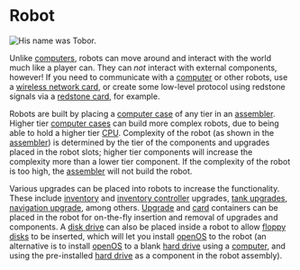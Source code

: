 # Robot

![His name was Tobor.](block:OpenComputers:robot)

Unlike [computers](../general/computer.md), robots can move around and interact with the world much like a player can. They can *not* interact with external components, however! If you need to communicate with a [computer](../general/computer.md) or other robots, use a [wireless network card](../item/wlanCard1.md), or create some low-level protocol using redstone signals via a [redstone card](../item/redstoneCard1.md), for example.

Robots are built by placing a [computer case](case1.md) of any tier in an [assembler](assembler.md). Higher tier [computer cases](case1.md) can build more complex robots, due to being able to hold a higher tier [CPU](../item/cpu1.md). Complexity of the robot (as shown in the [assembler](assembler.md)) is determined by the tier of the components and upgrades placed in the robot slots; higher tier components will increase the complexity more than a lower tier component. If the complexity of the robot is too high, the [assembler](assembler.md) will not build the robot.

Various upgrades can be placed into robots to increase the functionality. These include [inventory](../item/inventoryUpgrade.md) and [inventory controller](../item/inventoryControllerUpgrade.md) upgrades, [tank upgrades](../item/tankUpgrade.md), [navigation upgrade](../item/navigationUpgrade.md), among others. [Upgrade](../item/upgradeContainer1.md) and [card](../item/cardContainer1.md) containers can be placed in the robot for on-the-fly insertion and removal of upgrades and components. A [disk drive](diskDrive.md) can also be placed inside a robot to allow [floppy disks](../item/floppy.md) to be inserted, which will let you install [openOS](../general/openOS.md) to the robot (an alternative is to install [openOS](../general/openOS.md) to a blank [hard drive](../item/hdd1.md) using a [computer](../general/computer.md), and using the pre-installed [hard drive](../item/hdd1.md) as a component in the robot assembly). 
